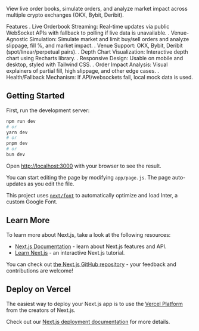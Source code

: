 View live order books, simulate orders, and analyze market impact across multiple crypto
exchanges (OKX, Bybit, Deribit).

Features
. Live Orderbook Streaming: Real-time updates via public WebSocket APIs with fallback to
  polling if live data is unavailable.
. Venue-Agnostic Simulation: Simulate market and limit buy/sell orders and analyze
  slippage, fill %, and market impact.
. Venue Support: OKX, Bybit, Deribit (spot/linear/perpetual pairs).
. Depth Chart Visualization: Interactive depth chart using Recharts library.
. Responsive Design: Usable on mobile and desktop, styled with Tailwind CSS.
. Order Impact Analysis: Visual explainers of partial fill, high slippage, and other edge cases.
. Health/Fallback Mechanism: If API/websockets fail, local mock data is used.

## Getting Started

First, run the development server:

```bash
npm run dev
# or
yarn dev
# or
pnpm dev
# or
bun dev
```

Open [http://localhost:3000](http://localhost:3000) with your browser to see the result.

You can start editing the page by modifying `app/page.js`. The page auto-updates as you edit the file.

This project uses [`next/font`](https://nextjs.org/docs/basic-features/font-optimization) to automatically optimize and load Inter, a custom Google Font.

## Learn More

To learn more about Next.js, take a look at the following resources:

- [Next.js Documentation](https://nextjs.org/docs) - learn about Next.js features and API.
- [Learn Next.js](https://nextjs.org/learn) - an interactive Next.js tutorial.

You can check out [the Next.js GitHub repository](https://github.com/vercel/next.js/) - your feedback and contributions are welcome!

## Deploy on Vercel

The easiest way to deploy your Next.js app is to use the [Vercel Platform](https://vercel.com/new?utm_medium=default-template&filter=next.js&utm_source=create-next-app&utm_campaign=create-next-app-readme) from the creators of Next.js.

Check out our [Next.js deployment documentation](https://nextjs.org/docs/deployment) for more details.
